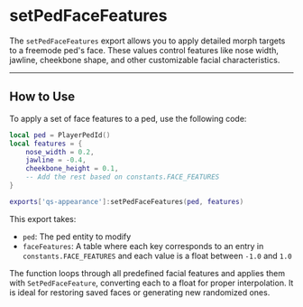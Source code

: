 # setPedFaceFeatures

The `setPedFaceFeatures` export allows you to apply detailed morph targets to a freemode ped's face. These values control features like nose width, jawline, cheekbone shape, and other customizable facial characteristics.

***

## How to Use

To apply a set of face features to a ped, use the following code:

```lua
local ped = PlayerPedId()
local features = {
    nose_width = 0.2,
    jawline = -0.4,
    cheekbone_height = 0.1,
    -- Add the rest based on constants.FACE_FEATURES
}

exports['qs-appearance']:setPedFaceFeatures(ped, features)
```

This export takes:

* `ped`: The ped entity to modify
* `faceFeatures`: A table where each key corresponds to an entry in `constants.FACE_FEATURES` and each value is a float between `-1.0` and `1.0`

The function loops through all predefined facial features and applies them with `SetPedFaceFeature`, converting each to a float for proper interpolation. It is ideal for restoring saved faces or generating new randomized ones.

